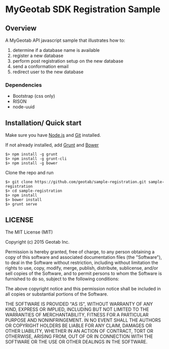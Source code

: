 # MyGeotab SDK Registration Sample

## Overview

A MyGeotab API javascript sample that illustrates how to:

1. determine if a database name is available
2. register a new database
3. perform post registration setup on the new database
4. send a conformation email
5. redirect user to the new database

### Dependencies
* Bootstrap (css only)
* RISON
* node-uuid

## Installation/ Quick start

Make sure you have [Node.js](https://nodejs.org/) and [Git](https://git-scm.com/) installed.

If not already installed, add [Grunt](http://gruntjs.com/) and [Bower](http://bower.io/)
```
$> npm install -g grunt
$> npm install -g grunt-cli
$> npm install -g bower
```
Clone the repo and run
```
$> git clone https://github.com/geotab/sample-registration.git sample-registration
$> cd sample-registration
$> npm install
$> bower install
$> grunt serve
```

## LICENSE

The MIT License (MIT)

Copyright (c) 2015 Geotab Inc.

Permission is hereby granted, free of charge, to any person obtaining a copy of this software and associated documentation files (the "Software"), to deal in the Software without restriction, including without limitation the rights to use, copy, modify, merge, publish, distribute, sublicense, and/or sell copies of the Software, and to permit persons to whom the Software is furnished to do so, subject to the following conditions:

The above copyright notice and this permission notice shall be included in all copies or substantial portions of the Software.

THE SOFTWARE IS PROVIDED "AS IS", WITHOUT WARRANTY OF ANY KIND, EXPRESS OR IMPLIED, INCLUDING BUT NOT LIMITED TO THE WARRANTIES OF MERCHANTABILITY, FITNESS FOR A PARTICULAR PURPOSE AND NONINFRINGEMENT. IN NO EVENT SHALL THE AUTHORS OR COPYRIGHT HOLDERS BE LIABLE FOR ANY CLAIM, DAMAGES OR OTHER LIABILITY, WHETHER IN AN ACTION OF CONTRACT, TORT OR OTHERWISE, ARISING FROM, OUT OF OR IN CONNECTION WITH THE SOFTWARE OR THE USE OR OTHER DEALINGS IN THE SOFTWARE.
